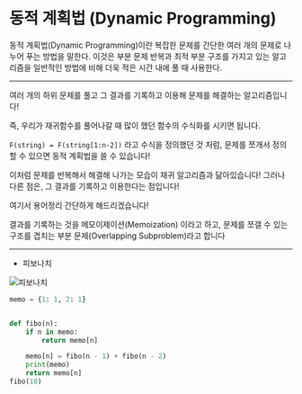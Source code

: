 # 동적 계획법 (Dynamic Programming)

동적 계획법(Dynamic Programming)이란 복잡한 문제를 간단한 
여러 개의 문제로 나누어 푸는 방법을 말한다. 이것은 부분 문제 
반복과 최적 부분 구조를 가지고 있는 알고리즘을 일반적인 방법에 
비해 더욱 적은 시간 내에 풀 때 사용한다.

---

여러 개의 하위 문제를 풀고 그 결과를 기록하고 이용해 문제를 해결하는 알고리즘입니다!

즉, 우리가 재귀함수를 풀어나갈 때 많이 했던 함수의 수식화를 시키면 됩니다.

`F(string) = F(string[1:n-2])` 라고 수식을 정의했던 것 처럼,
문제를 쪼개서 정의할 수 있으면 동적 계획법을 쓸 수 있습니다!

이처럼 문제를 반복해서 해결해 나가는 모습이 재귀 알고리즘과 닮아있습니다!
그러나 다른 점은, 그 결과를 기록하고 이용한다는 점입니다!

여기서 용어정리 간단하게 해드리겠습니다!

결과를 기록하는 것을 메모이제이션(Memoization) 이라고 하고,
문제를 쪼갤 수 있는 구조를 겹치는 부분 문제(Overlapping Subproblem)라고 합니다

---

- 피보나치

![피보나치](https://teamsparta.notion.site/image/https%3A%2F%2Fs3-us-west-2.amazonaws.com%2Fsecure.notion-static.com%2F50aa176c-e2aa-4d33-8ff7-c6b463ca9636%2FUntitled.png?table=block&id=ee8b8f00-3d5d-4aa8-90d5-e1e57dc582ae&spaceId=83c75a39-3aba-4ba4-a792-7aefe4b07895&width=1020&userId=&cache=v2)

```python
memo = {1: 1, 2: 1}


def fibo(n):
    if n in memo:
        return memo[n]

    memo[n] = fibo(n - 1) + fibo(n - 2)
    print(memo)
    return memo[n]
fibo(10)
```